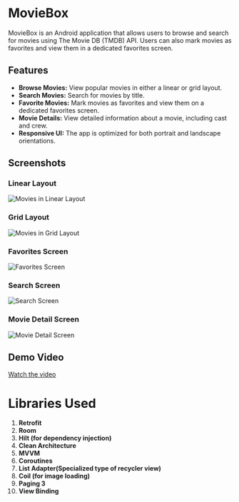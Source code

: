 # MovieBox

MovieBox is an Android application that allows users to browse and search for movies using The Movie DB (TMDB) API. Users can also mark movies as favorites and view them in a dedicated favorites screen.

## Features

- **Browse Movies:** View popular movies in either a linear or grid layout.
- **Search Movies:** Search for movies by title.
- **Favorite Movies:** Mark movies as favorites and view them on a dedicated favorites screen.
- **Movie Details:** View detailed information about a movie, including cast and crew.
- **Responsive UI:** The app is optimized for both portrait and landscape orientations.

## Screenshots

### Linear Layout
![Movies in Linear Layout](screenshots/linear_layout.jpeg)

### Grid Layout
![Movies in Grid Layout](screenshots/grid_layout.jpeg)

### Favorites Screen
![Favorites Screen](screenshots/favorites_screen.jpeg)

### Search Screen
![Search Screen](screenshots/search_screen.jpeg)

### Movie Detail Screen
![Movie Detail Screen](screenshots/movie_detail.jpeg)

## Demo Video

[Watch the video](https://youtube.com/shorts/XIJ_W9GXXDg?feature=share)

# Libraries Used
1. **Retrofit**
2. **Room**
3. **Hilt (for dependency injection)**
4. **Clean Architecture**
5. **MVVM**
6. **Coroutines**
7. **List Adapter(Specialized type of recycler view)**
8. **Coil (for image loading)**
9. **Paging 3**
10. **View Binding**

    

